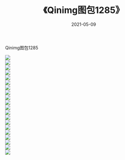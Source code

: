 ﻿---
layout: post
title:  《Qinimg图包1285》
date:   2021-05-09
img: http://imgx.orgx.ga/Qinimg图包/Qinimg图包1285/000.jpg
categories: [美女, 清纯, 唯美]
---

Qinimg图包1285

 ![](http://imgx.orgx.ga/Qinimg图包/Qinimg图包1285/001.jpg) <br>![](http://imgx.orgx.ga/Qinimg图包/Qinimg图包1285/002.jpg) <br>![](http://imgx.orgx.ga/Qinimg图包/Qinimg图包1285/003.jpg) <br>![](http://imgx.orgx.ga/Qinimg图包/Qinimg图包1285/004.jpg) <br>![](http://imgx.orgx.ga/Qinimg图包/Qinimg图包1285/005.jpg) <br>![](http://imgx.orgx.ga/Qinimg图包/Qinimg图包1285/006.jpg) <br>![](http://imgx.orgx.ga/Qinimg图包/Qinimg图包1285/007.jpg) <br>![](http://imgx.orgx.ga/Qinimg图包/Qinimg图包1285/008.jpg) <br>![](http://imgx.orgx.ga/Qinimg图包/Qinimg图包1285/009.jpg) <br>![](http://imgx.orgx.ga/Qinimg图包/Qinimg图包1285/010.jpg) <br>![](http://imgx.orgx.ga/Qinimg图包/Qinimg图包1285/011.jpg) <br>![](http://imgx.orgx.ga/Qinimg图包/Qinimg图包1285/012.jpg) <br>![](http://imgx.orgx.ga/Qinimg图包/Qinimg图包1285/013.jpg) <br>![](http://imgx.orgx.ga/Qinimg图包/Qinimg图包1285/014.jpg) <br>![](http://imgx.orgx.ga/Qinimg图包/Qinimg图包1285/015.jpg) <br>![](http://imgx.orgx.ga/Qinimg图包/Qinimg图包1285/016.jpg) <br>![](http://imgx.orgx.ga/Qinimg图包/Qinimg图包1285/017.jpg) <br>![](http://imgx.orgx.ga/Qinimg图包/Qinimg图包1285/018.jpg) <br>![](http://imgx.orgx.ga/Qinimg图包/Qinimg图包1285/019.jpg) <br>![](http://imgx.orgx.ga/Qinimg图包/Qinimg图包1285/020.jpg) <br>